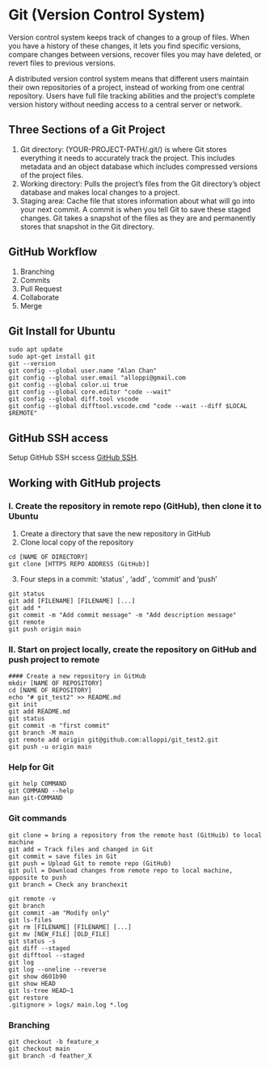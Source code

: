 # Git (Version Control System)

Version control system keeps track of changes to a group of files. When you have a history of these changes, it lets you find specific versions, compare changes between versions, recover files you may have deleted, or revert files to previous versions.

A distributed version control system means that different users maintain their own repositories of a project, instead of working from one central repository. Users have full file tracking abilities and the project’s complete version history without needing access to a central server or network.

## Three Sections of a Git Project
1. Git directory: (YOUR-PROJECT-PATH/.git/) is where Git stores everything it needs to accurately track the project. This includes metadata and an object database which includes compressed versions of the project files.
2. Working directory: Pulls the project’s files from the Git directory’s object database and makes local changes to a project.
3. Staging area: Cache file that stores information about what will go into your next commit. A commit is when you tell Git to save these staged changes. Git takes a snapshot of the files as they are and permanently stores that snapshot in the Git directory.

## GitHub Workflow
1. Branching
2. Commits
3. Pull Request
4. Collaborate
5. Merge


## Git Install for Ubuntu
```
sudo apt update
sudo apt-get install git
git --version
git config --global user.name "Alan Chan"
git config --global user.email "alloppi@gmail.com
git config --global color.ui true
git config --global core.editor "code --wait"
git config --global diff.tool vscode
git config --global difftool.vscode.cmd "code --wait --diff $LOCAL $REMOTE"
```

## GitHub SSH access
Setup GitHub SSH sccess [GitHub SSH](https://docs.github.com/en/authentication/connecting-to-github-with-ssh).

## Working with GitHub projects
### I. Create the repository in remote repo (GitHub), then clone it to Ubuntu
1. Create a directory that save the new repository in GitHub
2. Clone local copy of the repository
```
cd [NAME OF DIRECTORY]
git clone [HTTPS REPO ADDRESS (GitHub)]
```
3. Four steps in a commit: ‘status’ , ‘add’ , ‘commit’ and ‘push’
```
git status
git add [FILENAME] [FILENAME] [...]
git add *
git commit -m "Add commit message" -m "Add description message"
git remote
git push origin main
```
### II. Start on project locally, create the repository on GitHub and push project to remote
```
#### Create a new repository in GitHub
mkdir [NAME OF REPOSITORY]
cd [NAME OF REPOSITORY]
echo "# git_test2" >> README.md
git init
git add README.md
git status
git commit -m "first commit"
git branch -M main
git remote add origin git@github.com:alloppi/git_test2.git
git push -u origin main
```

### Help for Git
```
git help COMMAND
git COMMAND --help
man git-COMMAND
```

### Git commands
```
git clone = bring a repository from the remote host (GitHuib) to local machine
git add = Track files and changed in Git
git commit = save files in Git
git push = Upload Git to remote repo (GitHub)
git pull = Download changes from remote repo to local machine, opposite to push
git branch = Check any branchexit

git remote -v
git branch
git commit -am "Modify only"
git ls-files
git rm [FILENAME] [FILENAME] [...]
git mv [NEW_FILE] [OLD_FILE]
git status -s
git diff --staged
git difftool --staged
git log
git log --oneline --reverse
git show d601b90
git show HEAD
git ls-tree HEAD~1
git restore
.gitignore > logs/ main.log *.log
```

### Branching
```
git checkout -b feature_x
git checkout main
git branch -d feather_X
```